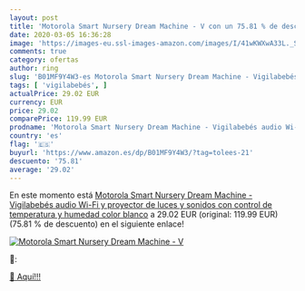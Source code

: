 ```yaml
---
layout: post
title: 'Motorola Smart Nursery Dream Machine - V con un 75.81 % de descuento'
date: 2020-03-05 16:36:28
image: 'https://images-eu.ssl-images-amazon.com/images/I/41wKWXwA33L._SL200_.jpg'
comments: true
category: ofertas
author: ring
slug: 'B01MF9Y4W3-es Motorola Smart Nursery Dream Machine - Vigilabebés audio...'
tags: [ 'vigilabebés', ]
actualPrice: 29.02 EUR
currency: EUR
price: 29.02
comparePrice: 119.99 EUR
prodname: 'Motorola Smart Nursery Dream Machine - Vigilabebés audio Wi-Fi y proyector de luces y sonidos con control de temperatura y humedad  color blanco'
country: 'es'
flag: '🇪🇸'
buyurl: 'https://www.amazon.es/dp/B01MF9Y4W3/?tag=tolees-21'
descuento: '75.81'
average: '29.02'
---
```


En este momento está [Motorola Smart Nursery Dream Machine - Vigilabebés audio Wi-Fi y proyector de luces y sonidos con control de temperatura y humedad  color blanco](https://www.amazon.es/dp/B01MF9Y4W3/?tag=tolees-21) a 29.02 EUR (original: 119.99 EUR) (75.81 %  de descuento) en el siguiente enlace!

[![Motorola Smart Nursery Dream Machine - V](https://images-eu.ssl-images-amazon.com/images/I/41wKWXwA33L._SL200_.jpg)](https://www.amazon.es/dp/B01MF9Y4W3/?tag=tolees-21)

🔎:


[🛒 Aquí!!!](https://www.amazon.es/dp/B01MF9Y4W3/?tag=tolees-21)
